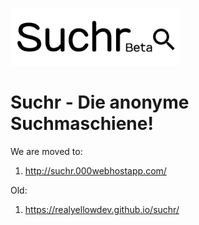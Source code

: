 ![Suchr](one.png)
# Suchr - Die anonyme Suchmaschiene!


We are moved to:

1. http://suchr.000webhostapp.com/

Old: 

1. https://realyellowdev.github.io/suchr/
